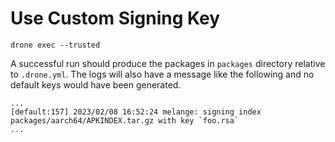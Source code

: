 # Use Custom Signing Key

```shell
drone exec --trusted
```

A successful run should produce the packages in `packages` directory relative to `.drone.yml`. The logs will also have a message like the following and no default keys would have been generated.

```shell
...
[default:157] 2023/02/08 16:52:24 melange: signing index packages/aarch64/APKINDEX.tar.gz with key `foo.rsa`
...
```
